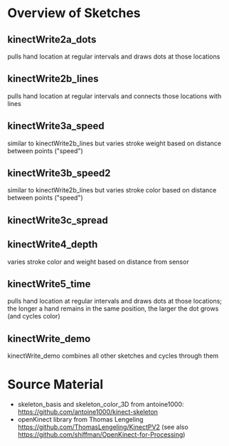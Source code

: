 # Overview of Sketches

## kinectWrite2a_dots
pulls hand location at regular intervals and draws dots at those locations

## kinectWrite2b_lines
pulls hand location at regular intervals and connects those locations with lines

## kinectWrite3a_speed
similar to kinectWrite2b_lines but varies stroke weight based on distance between points ("speed")

## kinectWrite3b_speed2
similar to kinectWrite2b_lines but varies stroke color based on distance between points ("speed")

## kinectWrite3c_spread

## kinectWrite4_depth
varies stroke color and weight based on distance from sensor

## kinectWrite5_time
pulls hand location at regular intervals and draws dots at those locations; the longer a hand remains in the same position, the larger the dot grows (and cycles color)

## kinectWrite_demo
kinectWrite_demo combines all other sketches and cycles through them

# Source Material
* skeleton_basis and skeleton_color_3D from antoine1000: https://github.com/antoine1000/kinect-skeleton
* openKinect library from Thomas Lengeling https://github.com/ThomasLengeling/KinectPV2 (see also https://github.com/shiffman/OpenKinect-for-Processing)
